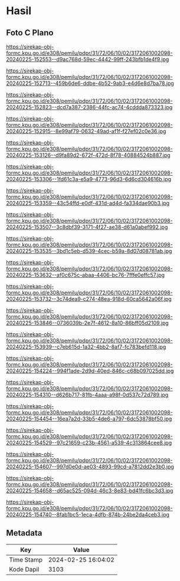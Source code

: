 # Hasil

## Foto C Plano

https://sirekap-obj-formc.kpu.go.id/e308/pemilu/pdpr/31/72/06/10/02/3172061002098-20240225-152553--d9ac768d-59ec-4442-99ff-243bfb1de4f9.jpg

https://sirekap-obj-formc.kpu.go.id/e308/pemilu/pdpr/31/72/06/10/02/3172061002098-20240225-152713--459b6de6-ddbe-4b52-9ab3-e4d6e8d7ba78.jpg

https://sirekap-obj-formc.kpu.go.id/e308/pemilu/pdpr/31/72/06/10/02/3172061002098-20240225-152823--dcd7a387-2386-44fc-ac74-4cddda873323.jpg

https://sirekap-obj-formc.kpu.go.id/e308/pemilu/pdpr/31/72/06/10/02/3172061002098-20240225-152915--8e99af79-0632-49ad-af1f-f27ef02c0e36.jpg

https://sirekap-obj-formc.kpu.go.id/e308/pemilu/pdpr/31/72/06/10/02/3172061002098-20240225-153126--d9fa89d2-672f-472d-8f78-40884524b887.jpg

https://sirekap-obj-formc.kpu.go.id/e308/pemilu/pdpr/31/72/06/10/02/3172061002098-20240225-153306--1fd61c3a-e5a9-4773-96d3-6d6cd304616b.jpg

https://sirekap-obj-formc.kpu.go.id/e308/pemilu/pdpr/31/72/06/10/02/3172061002098-20240225-153359--43c54ffd-e0df-431d-ad4d-fa334dae90b3.jpg

https://sirekap-obj-formc.kpu.go.id/e308/pemilu/pdpr/31/72/06/10/02/3172061002098-20240225-153507--3c8dbf39-3171-4f27-ae38-d61a0abef992.jpg

https://sirekap-obj-formc.kpu.go.id/e308/pemilu/pdpr/31/72/06/10/02/3172061002098-20240225-153535--3bd1c5eb-d539-4cec-b59a-8d07d08781ab.jpg

https://sirekap-obj-formc.kpu.go.id/e308/pemilu/pdpr/31/72/06/10/02/3172061002098-20240225-153632--af0c675c-abaa-4406-bc76-7fffe0effc57.jpg

https://sirekap-obj-formc.kpu.go.id/e308/pemilu/pdpr/31/72/06/10/02/3172061002098-20240225-153732--3c74dea9-c274-48ea-918d-60ca5642a06f.jpg

https://sirekap-obj-formc.kpu.go.id/e308/pemilu/pdpr/31/72/06/10/02/3172061002098-20240225-153846--0736039b-2e7f-4612-8a10-86bff05d2109.jpg

https://sirekap-obj-formc.kpu.go.id/e308/pemilu/pdpr/31/72/06/10/02/3172061002098-20240225-153939--c7eb615d-1a32-4bb2-8af7-fc783befd118.jpg

https://sirekap-obj-formc.kpu.go.id/e308/pemilu/pdpr/31/72/06/10/02/3172061002098-20240225-154224--994f1ade-2d9d-40ed-846c-c68b097025dd.jpg

https://sirekap-obj-formc.kpu.go.id/e308/pemilu/pdpr/31/72/06/10/02/3172061002098-20240225-154310--d626b717-81fb-4aaa-a98f-0d537c72d789.jpg

https://sirekap-obj-formc.kpu.go.id/e308/pemilu/pdpr/31/72/06/10/02/3172061002098-20240225-154454--16ea7a2d-33b5-4de6-a797-6dc53878bf50.jpg

https://sirekap-obj-formc.kpu.go.id/e308/pemilu/pdpr/31/72/06/10/02/3172061002098-20240225-154529--97c21659-c23b-4561-a539-4c313864cee8.jpg

https://sirekap-obj-formc.kpu.go.id/e308/pemilu/pdpr/31/72/06/10/02/3172061002098-20240225-154607--997d0e0d-ae03-4893-99cd-a7812dd2e3b0.jpg

https://sirekap-obj-formc.kpu.go.id/e308/pemilu/pdpr/31/72/06/10/02/3172061002098-20240225-154658--d65ac525-094d-46c3-8e83-bd41fc6bc3d3.jpg

https://sirekap-obj-formc.kpu.go.id/e308/pemilu/pdpr/31/72/06/10/02/3172061002098-20240225-154740--8fab1bc5-1eca-4dfb-874b-24be2da4ceb3.jpg


## Metadata

| Key        | Value               |
| ---------- | ------------------- |
| Time Stamp | 2024-02-25 16:04:02 |
| Kode Dapil | 3103                |



